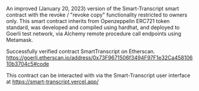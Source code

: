 An improved (January 20, 2023) version of the Smart-Transcript smart contract with the revoke / "revoke copy" functionality restricted to owners only.
This smart contract inherits from Openzeppelin ERC721 token standard, was developed and compiled using hardhat, and deployed to Goerli test network, via Alchemy remote procedure call endpoints using Metamask.

Successfully verified contract SmartTranscript on Etherscan.
https://goerli.etherscan.io/address/0x73F9671506f3494F97F1e32Ca45810610b3704c5#code

This contract can be interacted with via the Smart-Transcript user interface at https://smart-transcript.vercel.app/
